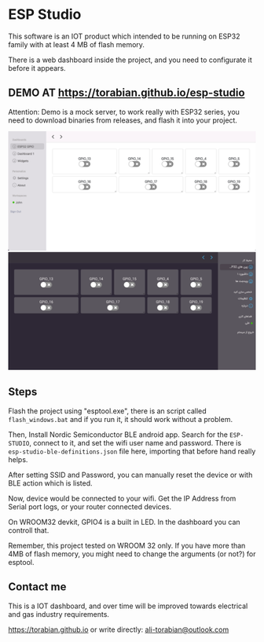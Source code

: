 # ESP Studio

This software is an IOT product which intended to be running on ESP32 family with at least 4 MB of flash memory.

There is a web dashboard inside the project, and you need to configurate it before it appears.

## DEMO AT https://torabian.github.io/esp-studio

Attention: Demo is a mock server, to work really with ESP32 series, you need to download
binaries from releases, and flash it into your project.

![esp-studio-gpio-control-light](assets/esp-studio-gpio-control-light.png "esp-studio-gpio-control-light")
![esp-studio-gpio-control-dark](assets/esp-studio-gpio-control-dark.png "esp-studio-gpio-control-dark")

## Steps

Flash the project using "esptool.exe", there is an script called
`flash_windows.bat` and if you run it, it should work without a problem.

Then, Install Nordic Semiconductor BLE android app. Search for the `ESP-STUDIO`, connect to it,
and set the wifi user name and password. There is `esp-studio-ble-definitions.json` file here, importing
that before hand really helps.

After setting SSID and Password, you can manually reset the device or with BLE action which is listed.

Now, device would be connected to your wifi. Get the IP Address from Serial port logs, or your router connected devices.

On WROOM32 devkit, GPIO4 is a built in LED. In the dashboard you can controll that.

Remember, this project tested on WROOM 32 only. If you have more than 4MB of flash memory, you might need to change
the arguments (or not?) for esptool.

## Contact me

This is a IOT dashboard, and over time will be improved towards electrical and gas industry requirements.

https://torabian.github.io or write directly: ali-torabian@outlook.com
